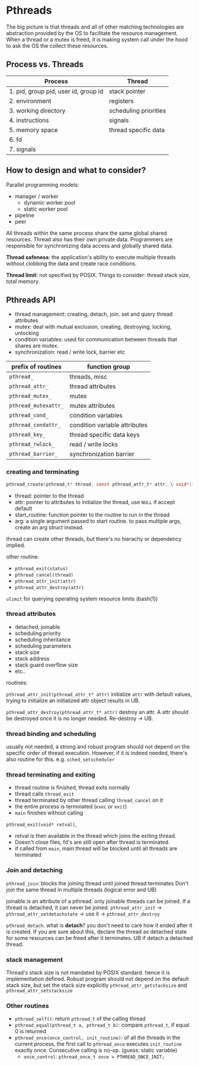 # Pthreads
The big picture is that threads and all of other matching technologies are abstraction provided by the OS to facilitate the resource management. When a thread or a mutex is freed, it is making system call under the hood to ask the OS the collect these resources.

## Process vs. Threads

| Process                              | Thread                |
| ------------------------------------ | --------------------- |
| 1. pid, group pid, user id, group id | stack pointer         |
| 2. environment                       | registers             |
| 3. working directory                 | scheduling priorities |
| 4. instructions                      | signals               |
| 5. memory space                      | thread specific data  |
| 6. fd                                |                       |
| 7. signals                           |                       |


## How to design and what to consider?
Parallel programming models:
- manager / worker
    - dynamic worker pool
    - static worker pool
- pipeline
- peer

All threads within the same process share the same global shared resources.
Thread also has their own private data. Programmers are responsible for synchronizing data access and globally shared data.

**Thread safeness**: the application's ability to execute multiple threads without clobbing the data and create race conditions.

**Thread limit**: not specified by POSIX. Things to consider: thread stack size, total memory.

## Pthreads API
- thread management: creating, detach, join. set and query thread attributes
- mutex: deal with mutual exclusion, creating, destroying, locking, unlocking
- condition variables: used for communication between threads that shares are   mutex.
- synchronization: read / write lock, barrier etc

| prefix of routines   | function group                |
| -------------------- | ----------------------------- |
| `pthread_`           | threads, misc                 |
| `pthread_attr_`      | thread attributes             |
| `pthread_mutex_`     | mutex                         |
| `pthread_mutexattr_` | mutex attributes              |
| `pthread_cond_`      | condition variables           |
| `pthread_condattr_`  | condition variable attributes |
| `pthread_key_`       | thread specific data keys     |
| `pthread_rwlock_`    | read / write locks            |
| `pthread_barrier_`   | synchronization barrier       |

### creating and terminating
```c
pthread_create(pthread_t* thread, const pthread_attr_t* attr, \ void*(*start_routine(void*)), void* arg);
```

- thread: pointer to the thread
- attr: pointer to attributes to initialize the thread, use `NULL` if accept default
- start_routine: function pointer to the routine to run in the thread
- arg: a single argument passed to start routine. to pass multiple args, create an arg struct instead.

thread can create other threads, but there's no hierachy or dependency implied.

other routine:
- `pthread_exit(status)`
- `pthread_cancel(thread)`
- `pthread_attr_init(attr)`
- `pthread_attr_destroy(attr)`

`ulimit` for querying operating system resource limits (bash(1))

### thread attributes
- detached, joinable
- scheduling priority
- scheduling inheritance
- scheduling parameters
- stack size
- stack address
- stack guard overflow size
- etc..

routines:

`pthread_attr_init(pthread_attr_t* attr)` initialize `attr` with default values, trying to initialize an initialized attr object results in UB.

`pthread_attr_destroy(pthread_attr_t* attr)` destroy an attr. A attr should be destroyed once it is no longer needed. Re-destroy -> UB.

### thread binding and scheduling
usually not needed, a strong and robust program should not depend on the specific order of thread execution. However, if it is indeed needed, there's also routine for this. e.g. `sched_setscheduler`

### thread terminating and exiting
- thread routine is finished, thread exits normally
- thread calls `thread_exit`
- thread terminated by other thread calling `thread_cancel` on it
- the entire process is terminated (`exec` or `exit`)
- `main` finishes without calling

`pthread_exit(void* retval)`,
- retval is then available in the thread which joins the exiting thread.
- Doesn't close files, fd's are still open after thread is terminated.
- if called from `main`, main thread will be blocked until all threads are terminated


### Join and detaching
`pthread_join`: blocks the joining thread until joined thread terminates
Don't join the same thread in multiple threads (logical error and UB)

joinable is an attribute of a pthread. only joinable threads can be joined. If a thread is detached, it can never be joined.
`pthread_attr_init` -> `pthread_attr_setdetachstate` -> use it -> `pthread_attr_destroy`

`pthread_detach`. what is **detach**? you don't need to care how it ended after it is created. If you are sure about this, declare the thread as detached state for some resources can be freed after it terminates. UB if detach a detached thread.


### stack management

Thread's stack size is not mandated by POSIX standard. hence it is implementation defined. Robust program should not depend on the default stack size, but set the stack size explicitly
`pthread_attr_getstacksize` and `pthread_attr_setstacksize`


### Other routines
- `pthread_self()`: return `pthread_t` of the calling thread
- `pthread_equal(pthread_t a, pthread_t b)`: compare `pthread_t`, if equal 0 is returned
- `pthread_once(once_control, init_routine)`: of all the threads in the current process, the first call to `pthread_once` executes `init_routine` exactly once. Consecutive calling is no-op. (guess: static variable)
    - `once_control`: `pthread_once_t once = PTHREAD_ONCE_INIT;`